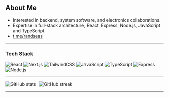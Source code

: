 ## About Me

- Interested in backend, system software, and electronics collaborations.  
- Expertise in full-stack architecture, React, Express, Node.js, JavaScript and TypeScript.  
- <a href="https://t.me/randseas">t.me/randseas</a>  

---

### Tech Stack

![React](https://img.shields.io/badge/-React-05122A?style=flat&logo=react)
![Next.js](https://img.shields.io/badge/-Next.js-05122A?style=flat&logo=next.js)
![TailwindCSS](https://img.shields.io/badge/-TailwindCSS-05122A?style=flat&logo=tailwind-css)
![JavaScript](https://img.shields.io/badge/-JavaScript-05122A?style=flat&logo=javascript)
![TypeScript](https://img.shields.io/badge/-TypeScript-05122A?style=flat&logo=typescript)
![Express](https://img.shields.io/badge/-Express.js-05122A?style=flat&logo=express)
![Node.js](https://img.shields.io/badge/-Node.js-05122A?style=flat&logo=node.js)

---

<div style="display:flex; gap:10px; align-items:flex-start; flex-wrap: nowrap;">
  <img src="https://github-readme-stats.vercel.app/api?username=randseas&show_icons=true&hide_border=true&theme=radical" alt="GitHub stats" />
  <img src="https://github-readme-streak-stats.herokuapp.com?user=randseas&show_icons=true&theme=radical&hide_border=true" alt="GitHub streak" />
</div>

---
